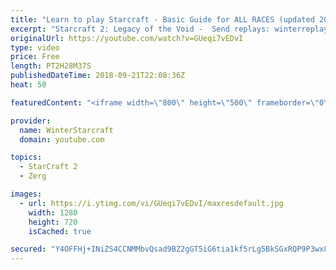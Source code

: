 ```yaml
---
title: "Learn to play Starcraft - Basic Guide for ALL RACES (updated 2017) #2"
excerpt: "Starcraft 2: Legacy of the Void -  Send replays: winterreplays@gmail.com ( -- Watch live at https://www.twitch.tv/wintergaming"
originalUrl: https://youtube.com/watch?v=GUeqi7vEDvI
type: video
price: Free
length: PT2H28M37S
publishedDateTime: 2018-09-21T22:08:36Z
heat: 50

featuredContent: "<iframe width=\"800\" height=\"500\" frameborder=\"0\" src=\"https://www.youtube.com/embed/GUeqi7vEDvI\" allow=\"accelerometer; autoplay; encrypted-media; gyroscope; picture-in-picture\" allowfullscreen></iframe>"

provider:
  name: WinterStarcraft
  domain: youtube.com

topics:
  - StarCraft 2
  - Zerg

images:
  - url: https://i.ytimg.com/vi/GUeqi7vEDvI/maxresdefault.jpg
    width: 1280
    height: 720
    isCached: true

secured: "Y4OFFHj+INiZS4CCNMMbvQsad9BZ2gGT5iG6tia1kf5rLg5BkSGxRQP9P3wx8+XMauXEEK267WKTc8Rf8xE/ooyzwLMznMDcM8hVvtnLrn7bkdpdQTUYFfKsjatlFb+udVSpmGnsjVbYti5tD38ghO1JmL2wCOSsgaezHcbVUnWBfHGnpVl62PlHw9owdL5kd/SABv99MR4O6pcfgVqxboUKDnEEsZJtAgtj614CZqsQB+BqLdyed7lBEpHk5HEE8zNmlOgnoX4hXrI8z0OUoQlY2KKZ1uiQjXrGESPhgYKEzkuir8O8jSN8MF6IAOxAv9a7/L0N4SEU/4LcGvh3iwV6NQeOEFFWyd30orUqowU2xG10MPciP5tBdbN8aqB3ffKAGOlnLbuXFVealULA0oJ0FCWAI7TGeZf4Cwcv/Qg=;3lcPiG+AoQhxxZojznCDiw=="
---
```


